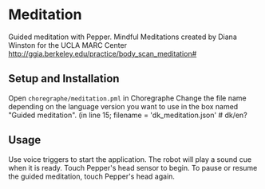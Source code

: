 # Meditation
Guided meditation with Pepper.
Mindful Meditations created by Diana Winston for the UCLA MARC Center
http://ggia.berkeley.edu/practice/body_scan_meditation#


## Setup and Installation

Open `choregraphe/meditation.pml` in Choregraphe 
Change the file name depending on the language version you want to use in the box named "Guided meditation".
(in line 15; filename = 'dk_meditation.json' # dk/en?

## Usage

Use voice triggers to start the application.
The robot will play a sound cue when it is ready. Touch Pepper's head sensor to begin. To pause or resume the guided meditation, touch Pepper's head again.
